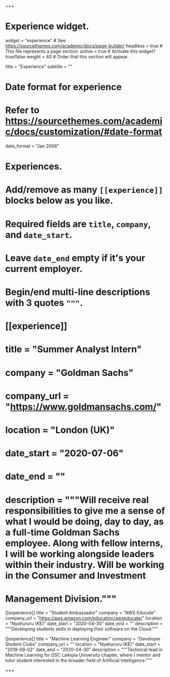 +++
# Experience widget.
widget = "experience"  # See https://sourcethemes.com/academic/docs/page-builder/
headless = true  # This file represents a page section.
active = true  # Activate this widget? true/false
weight = 40  # Order that this section will appear.

title = "Experience"
subtitle = ""

# Date format for experience
#   Refer to https://sourcethemes.com/academic/docs/customization/#date-format
date_format = "Jan 2006"

# Experiences.
#   Add/remove as many `[[experience]]` blocks below as you like.
#   Required fields are `title`, `company`, and `date_start`.
#   Leave `date_end` empty if it's your current employer.
#   Begin/end multi-line descriptions with 3 quotes `"""`.
# [[experience]]
#  title = "Summer Analyst Intern"
#  company = "Goldman Sachs"
#  company_url = "https://www.goldmansachs.com/"
#  location = "London (UK)"
#  date_start = "2020-07-06"
#  date_end = ""
#  description = """Will receive real responsibilities to give me a sense of what I would be doing, day to day, as a full-time Goldman Sachs employee. Along with fellow interns, I will be working alongside leaders within their industry. Will be working in the Consumer and Investment
#  Management Division."""

[[experience]]
  title = "Student Ambassador"
  company = "AWS Educate"
  company_url = "https://aws.amazon.com/education/awseducate/"
  location = "Nyahururu (KE)"
  date_start = "2020-04-30"
  date_end = ""
  description = """Developing students skills in deploying their software on the Cloud."""

[[experience]]
  title = "Machine Learning Engineer"
  company = "Developer Student Clubs"
  company_url = ""
  location = "Nyahururu (KE)"
  date_start = "2019-09-02"
  date_end = "2020-04-30"
  description = """Technical lead in Machine Learning for DSC Laikipia University chapter, where I mentor and tutor student interested in the broader field of Artificial Intelligence."""

+++
